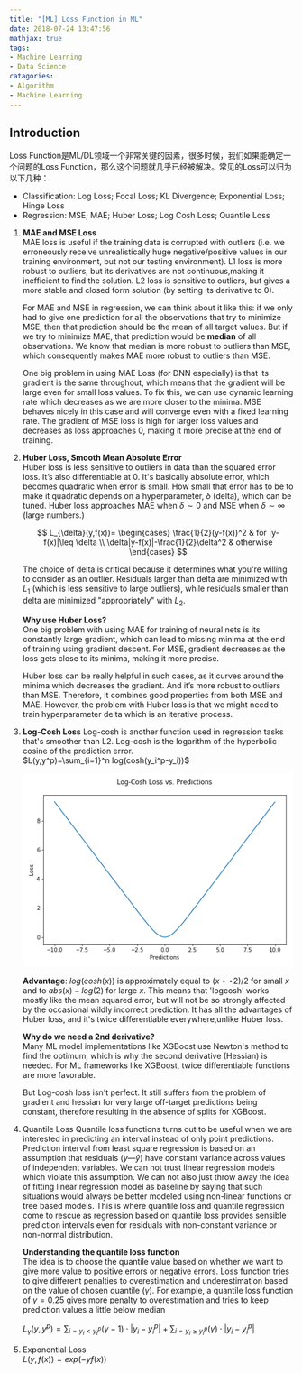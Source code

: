 ```yaml
---
title: "[ML] Loss Function in ML"
date: 2018-07-24 13:47:56
mathjax: true
tags:
- Machine Learning
- Data Science
catagories:
- Algorithm
- Machine Learning
---
```

## Introduction
Loss Function是ML/DL领域一个非常关键的因素，很多时候，我们如果能确定一个问题的Loss Function，那么这个问题就几乎已经被解决。常见的Loss可以归为以下几种：
* Classification: Log Loss; Focal Loss; KL Divergence; Exponential Loss; Hinge Loss
* Regression: MSE; MAE; Huber Loss; Log Cosh Loss; Quantile Loss

1. __MAE and MSE Loss__  
   MAE loss is useful if the training data is corrupted with outliers (i.e. we erroneously   receive unrealistically huge negative/positive values in our training environment, but not our testing environment). L1 loss is more robust to outliers, but its derivatives are not continuous,making it inefficient to find the solution. L2 loss is sensitive to outliers, but gives a more stable and closed form solution (by setting its derivative to 0).
   
   For MAE and MSE in regression, we can think about it like this: if we only had to give one prediction for all the observations that try to minimize MSE, then that prediction should be the mean of all target values. But if we try to minimize MAE, that prediction would be __median__ of all observations. We know that median is more robust to outliers than MSE, which consequently makes MAE more robust to outliers than MSE.

   One big problem in using MAE Loss (for DNN especially) is that its gradient is the same throughout, which means that the gradient will be large even for small loss values. To fix this, we can use dynamic learning rate which decreases as we are more closer to the minima. MSE behaves nicely in this case and will converge even with a fixed learning rate. The gradient of MSE loss is high for larger loss values and decreases as loss approaches 0, making it more precise at the end of training.

2. __Huber Loss, Smooth Mean Absolute Error__   
   Huber loss is less sensitive to outliers in data than the squared error loss. It’s also differentiable at 0. It's basically absolute error, which becomes quadratic when error is small. How small that error has to be to make it quadratic depends on a hyperparameter, $\delta$ (delta), which can be tuned. Huber loss approaches MAE when $\delta\sim 0$ and MSE when $\delta \sim \infty$ (large numbers.)

   $$
   L_{\delta}(y,f(x))=
   \begin{cases}
   \frac{1}{2}(y-f(x))^2 & for |y-f(x)|\leq \delta \\
   \delta|y-f(x)|-\frac{1}{2}\delta^2 & otherwise 
   \end{cases}
   $$

   The choice of delta is critical because it determines what you're willing to consider as an outlier. Residuals larger than delta are minimized with $L_1$ (which is less sensitive to large outliers), while residuals smaller than delta are minimized "appropriately" with $L_2$.

   __Why use Huber Loss?__  
   One big problem with using MAE for training of neural nets is its constantly large gradient, which can lead to missing minima at the end of training using gradient descent. For MSE, gradient decreases as the loss gets close to its minima, making it more precise.

   Huber loss can be really helpful in such cases, as it curves around the minima which decreases the gradient. And it’s more robust to outliers than MSE. Therefore, it combines good properties from both MSE and MAE. However, the problem with Huber loss is that we might need to train hyperparameter delta which is an iterative process.

3. __Log-Cosh Loss__
   Log-cosh is another function used in regression tasks that's smoother than L2. Log-cosh is the logarithm of the hyperbolic cosine of the prediction error.  
   $L(y,y^p)=\sum_{i=1}^n log(cosh(y_i^p-y_i))$ 

   ![Log-Cosh](https://raw.githubusercontent.com/lucasxlu/blog/master/source/_posts/ml-loss/log-cosh.png)

   __Advantage__: $log(cosh(x))$ is approximately equal to $(x\star \star2)/2$ for small $x$ and to $abs(x)-log(2)$ for large $x$. This means that 'logcosh' works mostly like the mean squared error, but will not be so strongly affected by the occasional wildly incorrect prediction. It has all the advantages of Huber loss, and it's twice differentiable everywhere,unlike Huber loss.

   __Why do we need a 2nd derivative?__   
   Many ML model implementations like XGBoost use Newton's method to find the optimum, which is why the second derivative (Hessian) is needed. For ML frameworks like XGBoost, twice differentiable functions are more favorable.

   But Log-cosh loss isn't perfect. It still suffers from the problem of gradient and hessian for very large off-target predictions being constant, therefore resulting in the absence of splits for XGBoost.

4. Quantile Loss
   Quantile loss functions turns out to be useful when we are interested in predicting an interval instead of only point predictions. Prediction interval from least square regression is based on an assumption that residuals ($y—\hat{y}$) have constant variance across values of independent variables. We can not trust linear regression models which violate this assumption. We can not also just throw away the idea of fitting linear regression model as baseline by saying that such situations would always be better modeled using non-linear functions or tree based models. This is where quantile loss and quantile regression come to rescue as regression based on quantile loss provides sensible prediction intervals even for residuals with non-constant variance or non-normal distribution.

   __Understanding the quantile loss function__  
   The idea is to choose the quantile value based on whether we want to give more value to positive errors or negative errors. Loss function tries to give different penalties to overestimation and underestimation based on the value of chosen quantile ($\gamma$). For example, a quantile loss function of $\gamma=0.25$ gives more penalty to overestimation and tries to keep prediction values a little below median

   $L_{\gamma}(y,y^p)=\sum_{i=y_i<y^p_i}(\gamma-1)\cdot |y_i-y_i^p|+\sum_{i=y_i\geq y_i^p}(\gamma)\cdot|y_i-y_i^p|$

5. Exponential Loss  
   $L(y,f(x))=exp(-yf(x))$